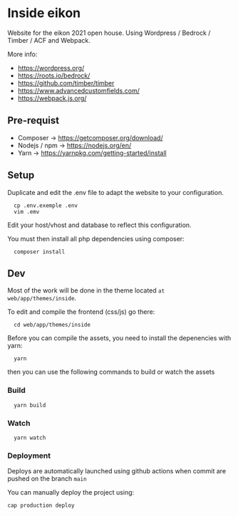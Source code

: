 # Inside eikon

Website for the eikon 2021 open house. Using Wordpress / Bedrock / Timber / ACF and Webpack.

More info:

- https://wordpress.org/
- https://roots.io/bedrock/
- https://github.com/timber/timber
- https://www.advancedcustomfields.com/
- https://webpack.js.org/

## Pre-requist

- Composer -> https://getcomposer.org/download/
- Nodejs / npm -> https://nodejs.org/en/
- Yarn -> https://yarnpkg.com/getting-started/install

## Setup

Duplicate and edit the .env file to adapt the website to your configuration.

```
  cp .env.exemple .env
  vim .emv
```

Edit your host/vhost and database to reflect this configuration.

You must then install all php dependencies using composer:

```
  composer install
```

## Dev

Most of the work will be done in the theme located `at web/app/themes/inside`.

To edit and compile the frontend (css/js) go there:

```
  cd web/app/themes/inside
```

Before you can compile the assets, you need to install the depenencies with yarn:

```
  yarn
```

then you can use the following commands to build or watch the assets

### Build

```
  yarn build
```

### Watch

```
  yarn watch
```

### Deployment

Deploys are automatically launched using github actions when commit are pushed on the branch `main`

You can manually deploy the project using:

```
cap production deploy
```
